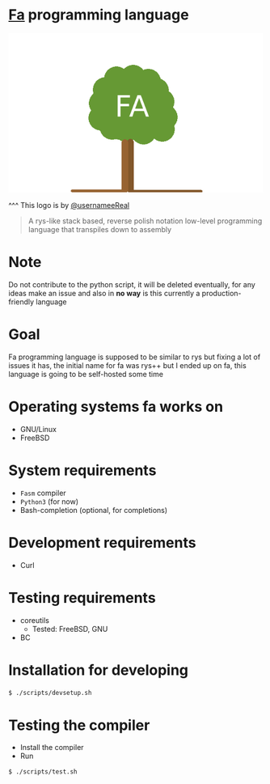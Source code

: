 # [Fa](<https://en.wikipedia.org/wiki/Fa_(letter)>) programming language

<p align="center">
    <img src="/logo/fa.png" alt="Logo by @usernameeReal" />
</p>

^^^ This logo is by [@usernameeReal](https://github.com/usernameeReal)

> A rys-like stack based, reverse polish notation low-level programming
> language that transpiles down to assembly

# Note

Do not contribute to the python script, it will be deleted eventually,
for any ideas make an issue and also in **no way** is this currently
a production-friendly language

# Goal

Fa programming language is supposed to be similar to rys but
fixing a lot of issues it has, the initial name for fa was
rys++ but I ended up on fa, this language is going to be self-hosted
some time

# Operating systems fa works on

-   GNU/Linux
-   FreeBSD

# System requirements

-   `Fasm` compiler
-   `Python3` (for now)
-   Bash-completion (optional, for completions)

# Development requirements

-   Curl

# Testing requirements

-   coreutils
    -   Tested: FreeBSD, GNU
-   BC

# Installation for developing

```bash
$ ./scripts/devsetup.sh
```

# Testing the compiler

-   Install the compiler
-   Run

```bash
$ ./scripts/test.sh
```
